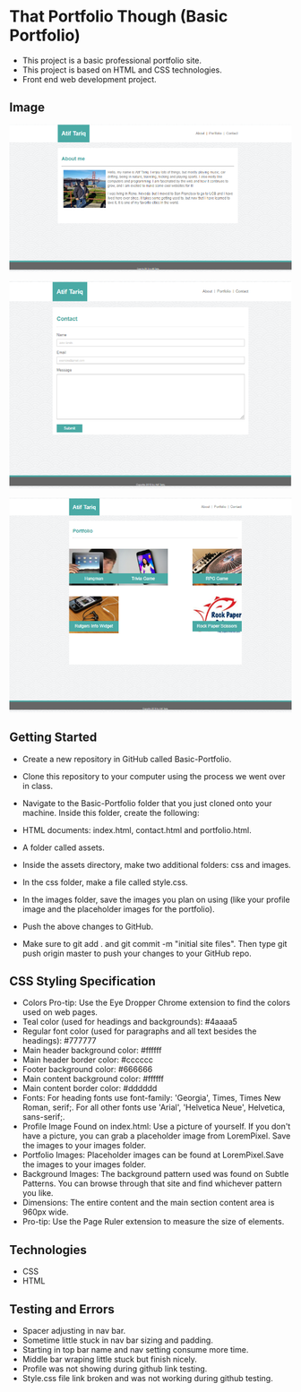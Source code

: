 # That Portfolio Though (Basic Portfolio)
   * This project is a basic professional portfolio site.
   * This project is based on HTML and CSS technologies.
   * Front end web development project. 

## Image

![alt text](https://github.com/atiftariq786/Basic-Portfolio/blob/master/assets/images/Basic%20Portfolio_About-me.png?raw=true "Basic Portfolio_About me")

![alt text](https://github.com/atiftariq786/Basic-Portfolio/blob/master/assets/images/Basic%20Portfolio_Contact.png?raw=true "Basic Portfolio_Contact")

![alt text](https://github.com/atiftariq786/Basic-Portfolio/blob/master/assets/images/Basic%20Portfolio_Portfolio.png?raw=true "Basic Portfolio_Portfolio")

## Getting Started

* Create a new repository in GitHub called Basic-Portfolio.
* Clone this repository to your computer using the process we went over in class.
* Navigate to the Basic-Portfolio folder that you just cloned onto your machine. Inside this folder,       create the following:

* HTML documents: index.html, contact.html and portfolio.html.
* A folder called assets.
* Inside the assets directory, make two additional folders: css and images.

* In the css folder, make a file called style.css.
* In the images folder, save the images you plan on using (like your profile image and the placeholder     images for the portfolio).

* Push the above changes to GitHub.
* Make sure to git add . and git commit -m "initial site files". Then type git push origin master to       push your changes to your GitHub repo.


## CSS Styling Specification

* Colors Pro-tip: Use the Eye Dropper Chrome extension to find the colors used on web pages.
* Teal color (used for headings and backgrounds): #4aaaa5
* Regular font color (used for paragraphs and all text besides the headings): #777777
* Main header background color: #ffffff
* Main header border color: #cccccc
* Footer background color: #666666
* Main content background color: #ffffff
* Main content border color: #dddddd
* Fonts: For heading fonts use font-family: 'Georgia', Times, Times New Roman, serif;.
  For all other fonts use 'Arial', 'Helvetica Neue', Helvetica, sans-serif;.
* Profile Image Found on index.html: Use a picture of yourself. If you don't have a picture, you can       grab a placeholder image from LoremPixel. Save the images to your images folder.
* Portfolio Images: Placeholder images can be found at LoremPixel.Save the images to your images folder.
* Background Images: The background pattern used was found on Subtle Patterns. You can browse through      that site and find whichever pattern you like.
* Dimensions: The entire content and the main section content area is 960px wide.
* Pro-tip: Use the Page Ruler extension to measure the size of elements.

## Technologies
* CSS 
* HTML

## Testing and Errors

* Spacer adjusting in nav bar.
* Sometime little stuck in nav bar sizing and padding.
* Starting in top bar name and nav setting consume more time.
* Middle bar wraping little stuck but finish nicely.
* Profile was not showing during github link testing.
* Style.css file link broken and was not working during github testing. 



